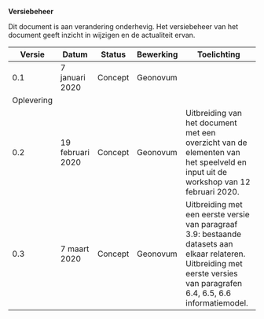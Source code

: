 **Versiebeheer**

Dit document is aan verandering onderhevig. Het versiebeheer van het document
geeft inzicht in wijzigen en de actualiteit ervan.

| **Versie** | **Datum**      | **Status** | **Bewerking**                                        | **Toelichting**                                                                                                                                                      |
|------------|----------------|------------|------------------------------------------------------|----------------------------------------------------------------------------------------------------------------------------------------------------------------------|
| 0.1        | 7 januari 2020 | Concept    | Geonovum                                             | 
Oplevering                                                                                                                                                           |
| 0.2        | 19 februari 2020 | Concept    | Geonovum                                             | Uitbreiding van het document met een overzicht van de elementen van het speelveld en input uit de workshop van 12 februari 2020.
| 0.3        | 7 maart 2020 | Concept    | Geonovum                                             | Uitbreiding met een eerste versie van paragraaf 3.9: bestaande datasets aan elkaar relateren. Uitbreiding met eerste versies van paragrafen 6.4, 6.5, 6.6 informatiemodel. 